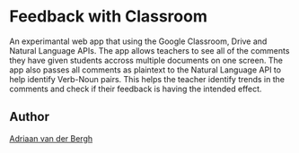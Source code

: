 # Feedback with Classroom
An experimantal web app that using the Google Classroom, Drive and Natural Language APIs. The app allows teachers to see all of the comments they have given students accross multiple documents on one screen. The app also passes all comments as plaintext to the Natural Language API to help identify Verb-Noun pairs. This helps the teacher identify trends in the comments and check if their feedback is having the intended effect.

## Author
[Adriaan van der Bergh](http://www.github.com/avanderbergh)